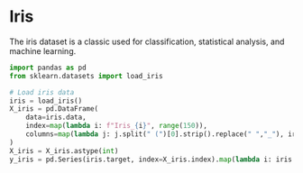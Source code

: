 # Iris
The iris dataset is a classic used for classification, statistical analysis, and machine learning.  

```python
import pandas as pd
from sklearn.datasets import load_iris

# Load iris data
iris = load_iris()
X_iris = pd.DataFrame(
    data=iris.data, 
    index=map(lambda i: f"Iris_{i}", range(150)), 
    columns=map(lambda j: j.split(" (")[0].strip().replace(" ","_"), iris.feature_names),
)
X_iris = X_iris.astype(int)
y_iris = pd.Series(iris.target, index=X_iris.index).map(lambda i: iris.target_names[i])
```
